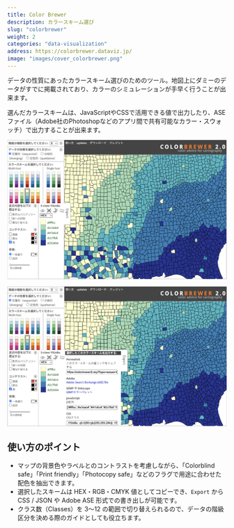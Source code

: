 ```yaml
---
title: Color Brewer
description: カラースキーム選び
slug: "colorbrewer"
weight: 2
categories: "data-visualization"
address: https://colorbrewer.dataviz.jp/
image: "images/cover_colorbrewer.png"
---
```



データの性質にあったカラースキーム選びのためのツール。地図上にダミーのデータがすでに掲載されており、カラーのシミュレーションが手早く行うことが出来ます。

選んだカラースキームは、JavaScriptやCSSで活用できる値で出力したり、ASEファイル（Adobe社のPhotoshopなどのアプリ間で共有可能なカラー・スウォッチ）で出力することが出来ます。

![](images/screen_01.png)

![](images/screen_02.png)


## 使い方のポイント

- マップの背景色やラベルとのコントラストを考慮しながら、「Colorblind safe」「Print friendly」「Photocopy safe」などのフラグで用途に合わせた配色を抽出できます。
- 選択したスキームは HEX・RGB・CMYK 値としてコピーでき、`Export` から CSS / JSON や Adobe ASE 形式での書き出しが可能です。
- クラス数（Classes）を 3〜12 の範囲で切り替えられるので、データの階級区分を決める際のガイドとしても役立ちます。

